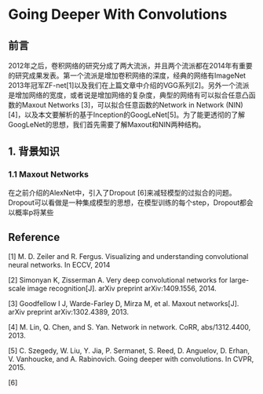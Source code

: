 # Going Deeper With Convolutions

## 前言

2012年之后，卷积网络的研究分成了两大流派，并且两个流派都在2014年有重要的研究成果发表。第一个流派是增加卷积网络的深度，经典的网络有ImageNet 2013年冠军ZF-net\[1\]以及我们在上篇文章中介绍的VGG系列\[2\]。另外一个流派是增加网络的宽度，或者说是增加网络的复杂度，典型的网络有可以拟合任意凸函数的Maxout Networks \[3\]，可以拟合任意函数的Network in Network \(NIN\)\[4\]，以及本文要解析的基于Inception的GoogLeNet\[5\]。为了能更透彻的了解GoogLeNet的思想，我们首先需要了解Maxout和NIN两种结构。

## 1. 背景知识

### 1.1 Maxout Networks

在之前介绍的AlexNet中，引入了Dropout \[6\]来减轻模型的过拟合的问题。Dropout可以看做是一种集成模型的思想，在模型训练的每个step，Dropout都会以概率p将某些

## Reference

\[1\] M. D. Zeiler and R. Fergus. Visualizing and understanding convolutional neural networks. In ECCV, 2014

\[2\] Simonyan K, Zisserman A. Very deep convolutional networks for large-scale image recognition\[J\]. arXiv preprint arXiv:1409.1556, 2014.

\[3\] Goodfellow I J, Warde-Farley D, Mirza M, et al. Maxout networks\[J\]. arXiv preprint arXiv:1302.4389, 2013.

\[4\] M. Lin, Q. Chen, and S. Yan. Network in network. CoRR, abs/1312.4400, 2013.

\[5\] C. Szegedy, W. Liu, Y. Jia, P. Sermanet, S. Reed, D. Anguelov, D. Erhan, V. Vanhoucke, and A. Rabinovich. Going deeper with convolutions. In CVPR, 2015.

\[6\] 

